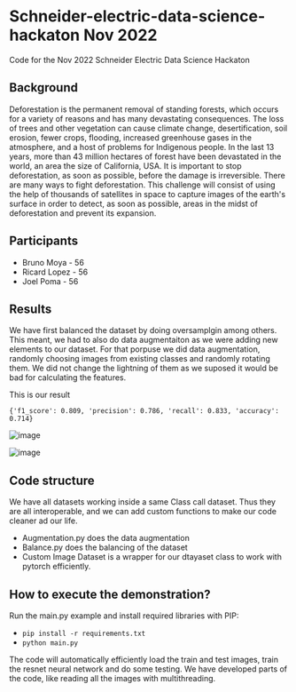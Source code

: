# Schneider-electric-data-science-hackaton Nov 2022

Code for the Nov 2022 Schneider Electric Data Science Hackaton


## Background
Deforestation is the permanent removal of standing forests, which occurs for a variety of reasons and has many devastating consequences. The loss of trees and other vegetation can cause climate change, desertification, soil erosion, fewer crops, flooding, increased greenhouse gases in the atmosphere, and a host of problems for Indigenous people. In the last 13 years, more than 43 million hectares of forest have been devastated in the world, an area the size of California, USA. It is important to stop deforestation, as soon as possible, before the damage is irreversible. There are many ways to fight deforestation. This challenge will consist of using the help of thousands of satellites in space to capture images of the earth's surface in order to detect, as soon as possible, areas in the midst of deforestation and prevent its expansion.

## Participants

-   Bruno Moya - 56
-   Ricard Lopez  - 56
-   Joel Poma - 56

## Results

We have first balanced the dataset by doing oversamplgin among others. This meant, we had to also do data augmentaiton as we were adding new elements to our dataset. For that porpuse we did data augmentation, randomly choosing images from existing classes and randomly rotating them. We did not change the lightning of them as we suposed it would be bad for calculating the features.

This is our result

`{'f1_score': 0.809, 'precision': 0.786, 'recall': 0.833, 'accuracy': 0.714}`

![image](https://user-images.githubusercontent.com/10481058/202874488-d804ae01-da56-4d28-a4bc-80a426e54838.png)

![image](https://user-images.githubusercontent.com/10481058/202874493-1fd626b2-c012-4924-be45-e9d9943abc7c.png)

## Code structure

We have all datasets working inside a same Class call dataset. Thus they are all interoperable, and we can add custom functions to make our code cleaner ad our life.

- Augmentation.py  does the data augmentation
- Balance.py does the balancing of the dataset
- Custom Image Dataset is a wrapper for our dtayaset class to work with pytorch efficiently.


## How to execute the demonstration?

Run the main.py example and install required libraries with PIP:

- `pip install -r requirements.txt`
- `python main.py`

The code will automatically efficiently load the train and test images, train the resnet neural network and do some testing. We have developed parts of the code, like reading all the images with multithreading.

